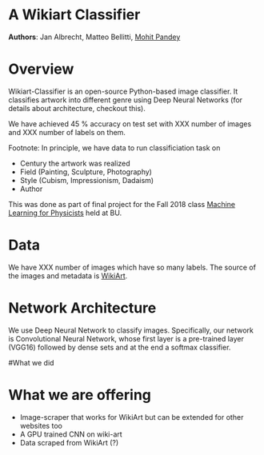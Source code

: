 # A Wikiart Classifier

**Authors**: Jan Albrecht, Matteo Bellitti, [Mohit Pandey](https://github.com/mohitpandey92)


# Overview

Wikiart-Classifier is an open-source Python-based image classifier. It classifies artwork into different genre using Deep Neural Networks (for details about architecture, checkout this).  

We have achieved 45 % accuracy on test set with XXX number of images and XXX number of labels on them.


Footnote:
In principle, we have data to run classificiation task on
- Century the artwork was realized
- Field (Painting, Sculpture, Photography)
- Style (Cubism, Impressionism, Dadaism)
- Author



This was done as part of final project for the Fall 2018 class
[Machine Learning for Physicists](https://physics.bu.edu/~pankajm/PY895-ML.html) held at BU.





# Data 

We have XXX number of images which have so many labels.  The source of the images and metadata is
[WikiArt](https://www.wikiart.org/). 

 

# Network Architecture

We use Deep Neural Network to classify images. Specifically, our network is Convolutional Neural Network, whose first layer is a pre-trained layer (VGG16) followed by dense sets and at the end a softmax classifier.



#What we did





# What we are offering

- Image-scraper that works for WikiArt but can be extended for other websites too
- A GPU trained CNN on wiki-art
- Data scraped from WikiArt (?)
